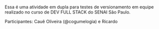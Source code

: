 Essa é uma atividade em dupla para testes de versionamento em equipe realizado no curso de DEV FULL STACK do SENAI São Paulo.

Participantes: Cauê Oliveira (@cogumelogia) e Ricardo

